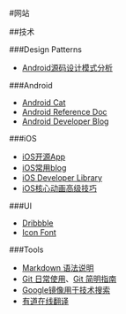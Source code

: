 #网站

##技术

###Design Patterns
* [Android源码设计模式分析](https://github.com/simple-android-framework-exchange/android_design_patterns_analysis)

###Android
* [Android Cat](http://androidcat.com/)
* [Android Reference Doc](http://www.android-doc.com/reference/packages.html)
* [Android Developer Blog](http://android-developers.blogspot.com/)

###iOS
* [iOS开源App](https://github.com/dkhamsing/open-source-ios-apps)
* [iOS常用blog](https://github.com/tangqiaoboy/iOSBlogCN)
* [iOS Developer Library](https://developer.apple.com/library/)
* [iOS核心动画高级技巧]()

###UI
* [Dribbble](https://dribbble.com/)
* [Icon Font](www.iconfont.cn)

###Tools
* [Markdown 语法说明](http://wowubuntu.com/markdown/)
* [Git 日常使用](https://github.com/peterluo/LearningPythonDiary/blob/master/1.How%20to%20use%20git.md)、[Git 简明指南](http://rogerdudler.github.io/git-guide/index.zh.html)
* [Google镜像用于技术搜索](http://www.itechzero.com/google-mirror-sites-collect.html)
* [有道在线翻译](http://fanyi.youdao.com/)